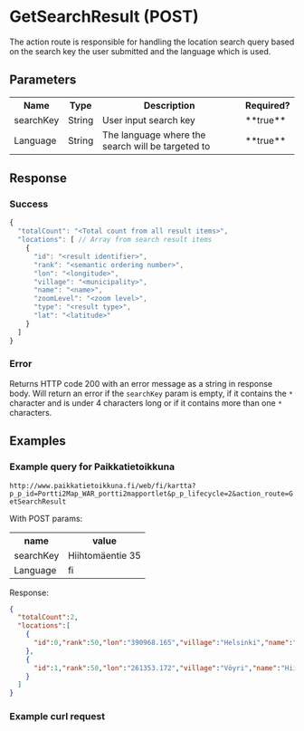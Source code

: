 # GetSearchResult (POST)
The action route is responsible for handling the location search query based on the search key the user submitted and the language which is used.

## Parameters
<table>
  <tr>
    <th>Name</th>
    <th>Type</th>
    <th>Description</th>
    <th>Required?</th>
  </tr>
  <tr>
    <td>searchKey</td>
    <td>String</td>
    <td>User input search key</td>
    <td>**true**</td>
  </tr>
  <tr>
    <td>Language</td>
    <td>String</td>
    <td>The language where the search will be targeted to</td>
    <td>**true**</td>
  </tr>
</table>

## Response

### Success
```javascript
{
  "totalCount": "<Total count from all result items>",
  "locations": [ // Array from search result items
    {
      "id": "<result identifier>",
      "rank": "<semantic ordering number>",
      "lon": "<longitude>",
      "village": "<municipality>",
      "name": "<name>",
      "zoomLevel": "<zoom level>",
      "type": "<result type>",
      "lat": "<latitude>"
    }
  ]
}
```

### Error
Returns HTTP code 200 with an error message as a string in response body.
Will return an error if the `searchKey` param is empty, if it contains the `*` character and is under 4 characters long or if it contains more than one `*` characters.

## Examples

### Example query for Paikkatietoikkuna
`http://www.paikkatietoikkuna.fi/web/fi/kartta?p_p_id=Portti2Map_WAR_portti2mapportlet&p_p_lifecycle=2&action_route=GetSearchResult`

With POST params:
<table>
  <tr>
    <th>name</th>
    <th>value</th>
  </tr>
  <tr>
    <td>searchKey</td>
    <td>Hiihtomäentie 35</td>
  </tr>
  <tr>
    <td>Language</td>
    <td>fi</td>
  </tr>
</table>

Response:

```json
{
  "totalCount":2,
  "locations":[
    {
      "id":0,"rank":50,"lon":"390968.165","village":"Helsinki","name":"Hiihtomäentie 35","zoomLevel":"10","type":"Osoite","lat":"6675689.387"
    },
    {
      "id":1,"rank":50,"lon":"261353.172","village":"Vöyri","name":"Hiihtomäentie 35","zoomLevel":"10","type":"Osoite","lat":"7009010.485"
    }
  ]
}
```

### Example curl request